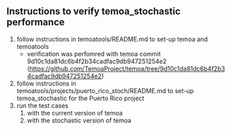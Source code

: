 ## Instructions to verify temoa_stochastic performance
1) follow instructions in temoatools/README.md to set-up temoa and temoatools
    - verification was perfomred with temoa commit 9d10c1da81dc6b4f2b34cadfac9db947251254e2 (https://github.com/TemoaProject/temoa/tree/9d10c1da81dc6b4f2b34cadfac9db947251254e2)
2) follow instructions in temoatools/projects/puerto_rico_stoch/README.md to set-up temoa_stochastic for the Puerto Rico project
3) run the test cases
    1) with the current version of temoa
    2) with the stochastic version of temoa
    

    
  